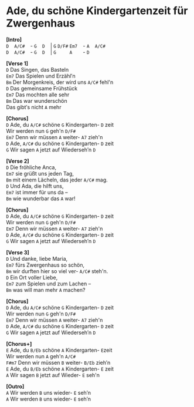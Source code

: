 # Ade, du schöne Kindergartenzeit für Zwergenhaus  

**[Intro]**  
`D` ` ` `A/C#` ` ` - `G` ` ` `D` ` ` | `G` `D/F#` `Em7` ` ` - `A` ` ` `A/C#` ` `  
`D` ` ` `A/C#` ` ` - `G` ` ` `D` ` ` | `G` `    ` `A  ` ` ` - `D` ` ` `    ` ` `  

**[Verse 1]**  
`D` Das Singen, das Basteln  
`Em7` Das Spielen und Erzähl′n  
`Bm` Der Morgenkreis, der wird uns `A/C#` fehl'n  
`D` Das gemeinsame Frühstück  
`Em7` Das mochten alle sehr  
`Bm` Das war wunderschön  
Das gibt′s nicht `A` mehr  

**[Chorus]**  
`D` Ade, du `A/C#` schöne `G` Kindergarten- `D` zeit  
Wir werden nun `G` geh'n `D/F#`  
`Em7` Denn wir müssen `A` weiter- `A7` zieh'n  
`D` Ade, `A/C#` du schöne `G` Kindergarten- `D` zeit  
`G` Wir sagen `A` jetzt auf Wiederseh′n `D`  

**[Verse 2]**  
`D` Die fröhliche Anca,  
`Em7` sie grüßt uns jeden Tag,  
`Bm` mit einem Lächeln, das jeder `A/C#` mag.  
`D` Und Ada, die hilft uns,  
`Em7` ist immer für uns da –  
`Bm` wie wunderbar das `A` war!  

**[Chorus]**  
`D` Ade, du `A/C#` schöne `G` Kindergarten- `D` zeit  
Wir werden nun `G` geh'n `D/F#`  
`Em7` Denn wir müssen `A` weiter- `A7` zieh'n  
`D` Ade, `A/C#` du schöne `G` Kindergarten- `D` zeit  
`G` Wir sagen `A` jetzt auf Wiederseh′n `D`  

**[Verse 3]**  
`D` Und danke, liebe Maria,  
`Em7` fürs Zwergenhaus so schön,  
`Bm` wir durften hier so viel ver- `A/C#` steh'n.  
`D` Ein Ort voller Liebe,  
`Em7` zum Spielen und zum Lachen –  
`Bm` was will man mehr `A` machen?  

**[Chorus]**  
`D` Ade, du `A/C#` schöne `G` Kindergarten- `D` zeit  
Wir werden nun `G` geh'n `D/F#`  
`Em7` Denn wir müssen `A` weiter- `A7` zieh'n  
`D` Ade, `A/C#` du schöne `G` Kindergarten- `D` zeit  
`G` Wir sagen `A` jetzt auf Wiederseh′n `D`  

**[Chorus+]**  
`E` Ade, du `B/Eb` schöne `A` Kindergarten- `E`zeit  
Wir werden nun `A` geh'n `A/C#`  
`F#m7` Denn wir müssen `B` weiter- `B/Eb` zieh′n  
`E` Ade, du `B/Eb` schöne `A` Kindergarten- `E` zeit  
`A` Wir sagen `B` jetzt auf Wieder- `E` seh'n  

**[Outro]**  
`A` Wir werden `B` uns wieder- `E` seh′n  
`A` Wir werden `B` uns wieder- `E` seh′n  

